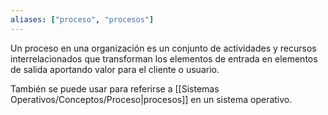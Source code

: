 ```yaml
---
aliases: ["proceso", "procesos"]
---
```

Un proceso en una organización es un conjunto de actividades y recursos interrelacionados que transforman los elementos de entrada en elementos de salida aportando valor para el cliente o usuario.

También se puede usar para referirse a [[Sistemas Operativos/Conceptos/Proceso|procesos]] en un sistema operativo.
